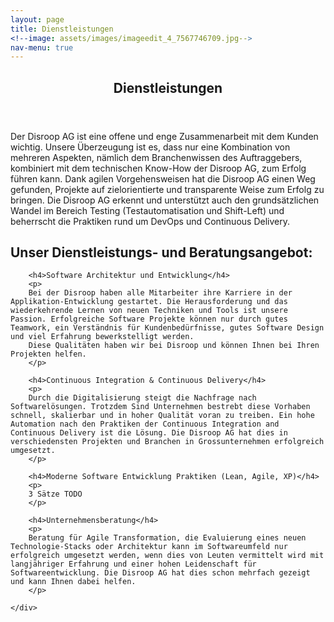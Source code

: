 ```yaml
---
layout: page
title: Dienstleistungen
<!--image: assets/images/imageedit_4_7567746709.jpg--> 
nav-menu: true
---
```


<!-- Main -->
<div id="main" class="alt">

<!-- One -->
<section id="one">
	<div class="inner">
		<header class="major">
			<h1>Dienstleistungen</h1>
		</header>
		<p>
        Der Disroop AG ist eine offene und enge Zusammenarbeit mit dem Kunden wichtig.
        Unsere Überzeugung ist es, dass nur eine Kombination von mehreren Aspekten, nämlich 
        dem Branchenwissen des Auftraggebers, kombiniert mit dem technischen Know-How der 
        Disroop AG, zum Erfolg führen kann. Dank agilen Vorgehensweisen hat die Disroop AG
        einen Weg gefunden, Projekte auf zielorientierte und transparente Weise zum Erfolg zu bringen. 
        Die Disroop AG erkennt und unterstützt auch den grundsätzlichen Wandel im Bereich Testing (Testautomatisation und Shift-Left) und beherrscht die Praktiken rund um DevOps und Continuous Delivery. 
        </p>
        <h2>
        Unser Dienstleistungs- und Beratungsangebot:
        </h2>
        
        <h4>Software Architektur und Entwicklung</h4>
        <p>
        Bei der Disroop haben alle Mitarbeiter ihre Karriere in der Applikation-Entwicklung gestartet. Die Herausforderung und das wiederkehrende Lernen von neuen Techniken und Tools ist unsere Passion. Erfolgreiche Software Projekte können nur durch gutes Teamwork, ein Verständnis für Kundenbedürfnisse, gutes Software Design und viel Erfahrung bewerkstelligt werden.
        Diese Qualitäten haben wir bei Disroop und können Ihnen bei Ihren Projekten helfen.
        </p>

        <h4>Continuous Integration & Continuous Delivery</h4>
        <p>
        Durch die Digitalisierung steigt die Nachfrage nach Softwarelösungen. Trotzdem Sind Unternehmen bestrebt diese Vorhaben schnell, skalierbar und in hoher Qualität voran zu treiben. Ein hohe Automation nach den Praktiken der Continuous Integration and Continuous Delivery ist die Lösung. Die Disroop AG hat dies in verschiedensten Projekten und Branchen in Grossunternehmen erfolgreich umgesetzt.
        </p>

        <h4>Moderne Software Entwicklung Praktiken (Lean, Agile, XP)</h4>
        <p>
        3 Sätze TODO
        </p>
        	
        <h4>Unternehmensberatung</h4>
        <p>
        Beratung für Agile Transformation, die Evaluierung eines neuen Technologie-Stacks oder Architektur kann im Softwareumfeld nur erfolgreich umgesetzt werden, wenn dies von Leuten vermittelt wird mit langjähriger Erfahrung und einer hohen Leidenschaft für Softwareentwicklung. Die Disroop AG hat dies schon mehrfach gezeigt und kann Ihnen dabei helfen.
        </p>
        
    </div>
</section>

</div>